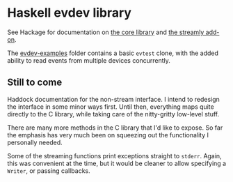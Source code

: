 Haskell evdev library
=====================

See Hackage for documentation on [the core library](http://hackage.haskell.org/package/evdev) and [the streamly add-on](http://hackage.haskell.org/package/evdev-streamly).

The [evdev-examples](https://github.com/georgefst/evdev/tree/master/evdev-examples) folder contains a basic `evtest` clone, with the added ability to read events from multiple devices concurrently.

Still to come
-------------
Haddock documentation for the non-stream interface. I intend to redesign the interface in some minor ways first. Until then, everything maps quite directly to the C library, while taking care of the nitty-gritty low-level stuff.

There are many more methods in the C library that I'd like to expose. So far the emphasis has very much been on squeezing out the functionality I personally needed.

Some of the streaming functions print exceptions straight to `stderr`. Again, this was convenient at the time, but it would be cleaner to allow specifying a `Writer`, or passing callbacks.

